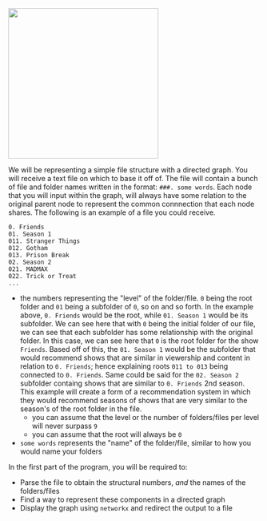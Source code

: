 <!--title={Parsing the File}-->

<!--badges={Python:100,Algorithms:50}-->

<!--concepts={directedGraphs, introToGraphs, useOfGraphs}-->

<img src = "https://images.pexels.com/photos/265685/pexels-photo-265685.jpeg?cs=srgb&dl=entertainment-ipad-mockup-265685.jpg&fm=jpg" width = "300px"/>

We will be representing a simple file structure with a directed graph. You will receive a text file on which to base it off of. The file will contain a bunch of file and folder names written in the format: `###. some words`. Each node that you will input within the graph, will always have some relation to the original parent node to represent the common connnection that each node shares. The following is an example of a file you could receive.

```
0. Friends
01. Season 1
011. Stranger Things
012. Gotham
013. Prison Break
02. Season 2
021. MADMAX
022. Trick or Treat
...
```

- the numbers representing the "level" of the folder/file. `0` being the root folder and `01` being a subfolder of `0`, so on and so forth. In the example above, `0. Friends` would be the root, while `01. Season 1` would be its subfolder. We can see here that with `0` being the initial folder of our file, we can see that each subfolder has some relationship with the original folder. In this case, we can see here that `0` is the root folder for the show `Friends`. Based off of this, the `01. Season 1` would be the subfolder that would recommend shows that are similar in viewership and content in relation to `0. Friends`; hence explaining roots `011 to 013` being connected to `0. Friends`. Same could be said for the `02. Season 2` subfolder containg shows that are similar to `0. Friends` 2nd season. This example will create a form of a recommendation system in which they would recommend seasons of shows that are very similar to the season's of the root folder in the file.
  - you can assume that the level or the number of folders/files per level will never surpass `9`
  - you can assume that the root will always be `0`
- `some words` represents the "name" of the folder/file, similar to how you would name your folders

In the first part of the program, you will be required to:

* Parse the file to obtain the structural numbers, *and* the names of the folders/files 
* Find a way to represent these components in a directed graph
* Display the graph using `networkx` and redirect the output to a file 
